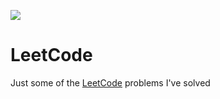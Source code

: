![](https://github.com/sebagomez/leetcode/workflows/Build+%26+Test/badge.svg)
# LeetCode 
Just some of the [LeetCode](https://leetcode.com) problems I've solved
